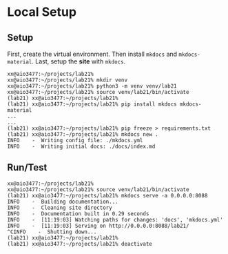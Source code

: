 # Local Setup

## Setup

First, create the virtual environment.
Then install `mkdocs` and `mkdocs-material`.
Last, setup the **site** with `mkdocs`.

```console
xx@aio3477:~/projects/lab21%
xx@aio3477:~/projects/lab21% mkdir venv
xx@aio3477:~/projects/lab21% python3 -m venv venv/lab21
xx@aio3477:~/projects/lab21% source venv/lab21/bin/activate
(lab21) xx@aio3477:~/projects/lab21%
(lab21) xx@aio3477:~/projects/lab21% pip install mkdocs mkdocs-material
...
...
(lab21) xx@aio3477:~/projects/lab21% pip freeze > requirements.txt
(lab21) xx@aio3477:~/projects/lab21% mkdocs new .
INFO    -  Writing config file: ./mkdocs.yml
INFO    -  Writing initial docs: ./docs/index.md
```

## Run/Test

```console
xx@aio3477:~/projects/lab21%
xx@aio3477:~/projects/lab21% source venv/lab21/bin/activate
(lab21) xx@aio3477:~/projects/lab21% mkdocs serve -a 0.0.0.0:8088
INFO    -  Building documentation...
INFO    -  Cleaning site directory
INFO    -  Documentation built in 0.29 seconds
INFO    -  [11:19:03] Watching paths for changes: 'docs', 'mkdocs.yml'
INFO    -  [11:19:03] Serving on http://0.0.0.0:8088/lab21/
^CINFO    -  Shutting down...
(lab21) xx@aio3477:~/projects/lab21%
(lab21) xx@aio3477:~/projects/lab21% deactivate
```

